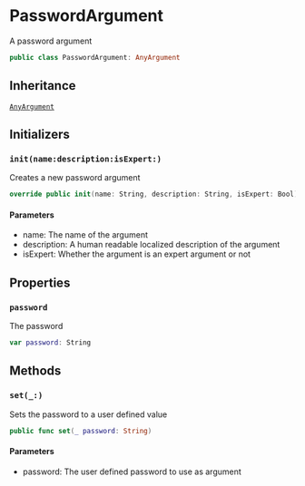 # PasswordArgument

A password argument

``` swift
public class PasswordArgument: AnyArgument
```

## Inheritance

[`AnyArgument`](./AnyArgument)

## Initializers

### `init(name:description:isExpert:)`

Creates a new password argument

``` swift
override public init(name: String, description: String, isExpert: Bool)
```

#### Parameters

  - name: The name of the argument
  - description: A human readable localized description of the argument
  - isExpert: Whether the argument is an expert argument or not

## Properties

### `password`

The password

``` swift
var password: String
```

## Methods

### `set(_:)`

Sets the password to a user defined value

``` swift
public func set(_ password: String)
```

#### Parameters

  - password: The user defined password to use as argument
